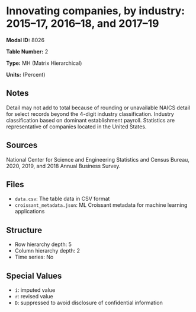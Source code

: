# Innovating companies, by industry: 2015–17, 2016–18, and 2017–19

**Modal ID:** 8026

**Table Number:** 2

**Type:** MH (Matrix Hierarchical)

**Units:** (Percent)

## Notes

Detail may not add to total because of rounding or unavailable NAICS detail for select records beyond the 4-digit industry classification. Industry classification based on dominant establishment payroll. Statistics are representative of companies located in the United States.

## Sources

National Center for Science and Engineering Statistics and Census Bureau, 2020, 2019, and 2018 Annual Business Survey.

## Files

- `data.csv`: The table data in CSV format
- `croissant_metadata.json`: ML Croissant metadata for machine learning applications

## Structure

- Row hierarchy depth: 5
- Column hierarchy depth: 2
- Time series: No

## Special Values

- `i`: imputed value
- `r`: revised value
- `D`: suppressed to avoid disclosure of confidential information
